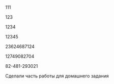111

123

1234

12345

23624687124

12749082704

82-481-293021


Сделали часть работы для домашнего задания

